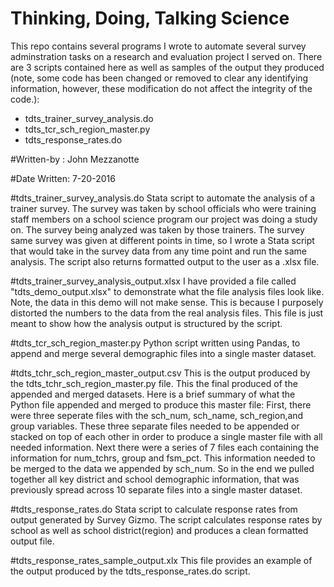 # Thinking, Doing, Talking Science 
This repo contains several programs I wrote to automate several survey adminstration tasks on a research and evaluation project I served on. There are 3 scripts contained here as well as samples of the output they produced (note, some code has been changed or removed to clear any identifying information, however, these modification do not affect the integrity of the code.): 
- tdts_trainer_survey_analysis.do
- tdts_tcr_sch_region_master.py 
- tdts_response_rates.do   

#Written-by : 
John Mezzanotte

#Date Written:
7-20-2016

#tdts_trainer_survey_analysis.do
Stata script to automate the analysis of a trainer survey. The survey was taken by school officials who were training staff members on a school science program our project was doing a study on. The survey being analyzed was taken by those trainers. The survey same survey was given at different points in time, so I wrote a Stata script that would take in the survey data from any time point and run the same analysis. The script also returns formatted output to the user as a .xlsx file.

#tdts_trainer_survey_analysis_output.xlsx
I have provided a file called "tdts_demo_output.xlsx" to demonstrate what the file analysis files look like. Note, the 
data in this demo will not make sense. This is because I purposely distorted the numbers to the data from the real analysis files. This file is just meant to show how the analysis output is structured by the script.


#tdts_tcr_sch_region_master.py
Python script written using Pandas,  to append and merge several demographic files into a single master dataset. 

#tdts_tchr_sch_region_master_output.csv
This is the output produced by the tdts_tchr_sch_region_master.py file. This the final produced of the appended and merged datasets. Here is a brief summary of what the Python file appended and merged to produce this master file: 
First, there were three seperate files with the sch_num, sch_name,	sch_region,and group variables. These three separate files needed to be appended or stacked on top of each other in order to produce a single master file with all needed information. Next there were a series of 7 files each containing the information for num_tchrs, group and fsm_pct. This information needed to be merged to the data we appended by sch_num. So in the end we pulled together all key district and school demographic information, that was previously spread across 10 separate files into a single master dataset.



#tdts_response_rates.do 
Stata script to calculate response rates from output generated by Survey Gizmo. The script calculates response rates by school as well as school district(region) and produces a clean formatted output file.

#tdts_response_rates_sample_output.xlx
This file provides an example of the output produced by the tdts_response_rates.do script.
